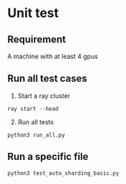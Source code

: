 # Unit test

## Requirement
A machine with at least 4 gpus

## Run all test cases

1. Start a ray cluster
```
ray start --head
```
2. Run all tests
```
python3 run_all.py
```

## Run a specific file
```
python3 test_auto_sharding_basic.py
```
